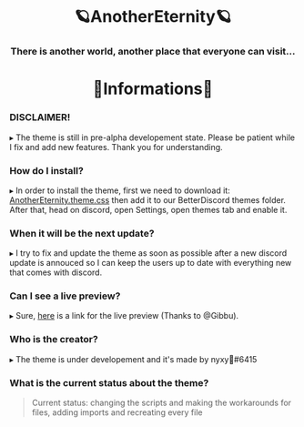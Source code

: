 <div align="center"> 

# 🪐AnotherEternity🪐

### There is another world, another place that everyone can visit...

# 🌠Informations🌠

</div>

### DISCLAIMER! 

▸ The theme is still in pre-alpha developement state. Please be patient while I fix and add new features. Thank you for understanding.

### How do I install?

▸ In order to install the theme, first we need to download it: [AnotherEternity.theme.css](https://downgit.github.io/#/home?url=https://github.com/xy-nyxy/AnotherEternity/blob/main/AnotherEternity.theme.css) then add it to our BetterDiscord themes folder. After that, head on discord, open Settings, open themes tab and enable it.

### When it will be the next update?

▸ I try to fix and update the theme as soon as possible after a new discord update is annouced so I can keep the users up to date with everything new that comes with discord.

### Can I see a live preview?

▸ Sure, [here](https://gibbu.github.io/ThemePreview/?file=https://xy-nyxy.github.io/AnotherEternity/source.css) is a link for the live preview (Thanks to @Gibbu).

### Who is the creator?

▸ The theme is under developement and it's made by nyxy🖤#6415

### What is the current status about the theme?

> Current status: changing the scripts and making the workarounds for files, adding imports and recreating every file
